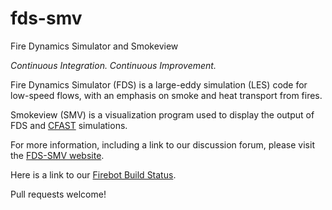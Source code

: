 # fds-smv
Fire Dynamics Simulator and Smokeview

*Continuous Integration. Continuous Improvement.*

Fire Dynamics Simulator (FDS) is a large-eddy simulation (LES) code for low-speed flows, with an emphasis on smoke and heat transport from fires.

Smokeview (SMV) is a visualization program used to display the output of FDS and [CFAST](https://github.com/firemodels/cfast) simulations.

For more information, including a link to our discussion forum, please visit the [FDS-SMV website](http://firemodels.github.io/fds-smv/).

Here is a link to our [Firebot Build Status](http://firemodels.github.io/fds-smv/firebot_status).

Pull requests welcome!
